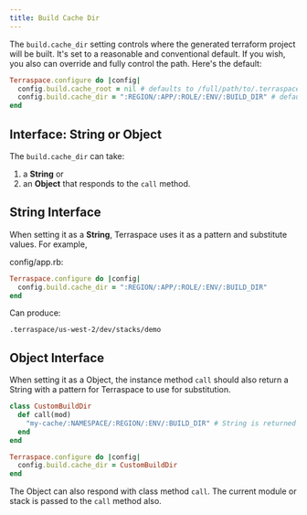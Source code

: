 ```yaml
---
title: Build Cache Dir
---
```


The `build.cache_dir` setting controls where the generated terraform project will be built. It's set to a reasonable and conventional default. If you wish, you also can override and fully control the path. Here's the default:

```ruby
Terraspace.configure do |config|
  config.build.cache_root = nil # defaults to /full/path/to/.terraspace-cache
  config.build.cache_dir = ":REGION/:APP/:ROLE/:ENV/:BUILD_DIR" # default
end
```

## Interface: String or Object

The `build.cache_dir` can take:

1. a **String** or
2. an **Object** that responds to the `call` method.

## String Interface

When setting it as a **String**, Terraspace uses it as a pattern and substitute values. For example,

config/app.rb:

```ruby
Terraspace.configure do |config|
  config.build.cache_dir = ":REGION/:APP/:ROLE/:ENV/:BUILD_DIR"
end
```

Can produce:

    .terraspace/us-west-2/dev/stacks/demo

## Object Interface

When setting it as a Object, the instance method `call` should also return a String with a pattern for Terraspace to use for substitution.

```ruby
class CustomBuildDir
  def call(mod)
    "my-cache/:NAMESPACE/:REGION/:ENV/:BUILD_DIR" # String is returned
  end
end

Terraspace.configure do |config|
  config.build.cache_dir = CustomBuildDir
end
```

The Object can also respond with class method  `call`. The current module or stack is passed to the `call` method also.
